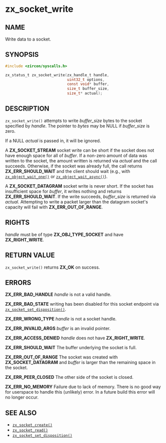 # zx_socket_write

## NAME

<!-- Contents of this heading updated by update-docs-from-fidl, do not edit. -->

Write data to a socket.

## SYNOPSIS

<!-- Contents of this heading updated by update-docs-from-fidl, do not edit. -->

```c
#include <zircon/syscalls.h>

zx_status_t zx_socket_write(zx_handle_t handle,
                            uint32_t options,
                            const void* buffer,
                            size_t buffer_size,
                            size_t* actual);
```

## DESCRIPTION

`zx_socket_write()` attempts to write *buffer_size* bytes to the socket
specified by *handle*. The pointer to *bytes* may be NULL if *buffer_size* is
zero.

If a NULL *actual* is passed in, it will be ignored.

A **ZX_SOCKET_STREAM** socket write can be short if the socket does not have
enough space for all of *buffer*. If a non-zero amount of data was written to
the socket, the amount written is returned via *actual* and the call succeeds.
Otherwise, if the socket was already full, the call returns
**ZX_ERR_SHOULD_WAIT** and the client should wait (e.g., with
[`zx_object_wait_one()`] or [`zx_object_wait_async()`]).


A **ZX_SOCKET_DATAGRAM** socket write is never short. If the socket has
insufficient space for *buffer*, it writes nothing and returns
**ZX_ERR_SHOULD_WAIT**. If the write succeeds, *buffer_size* is returned via
*actual*. Attempting to write a packet larger than the datagram socket's
capacity will fail with **ZX_ERR_OUT_OF_RANGE**.

## RIGHTS

<!-- Contents of this heading updated by update-docs-from-fidl, do not edit. -->

*handle* must be of type **ZX_OBJ_TYPE_SOCKET** and have **ZX_RIGHT_WRITE**.

## RETURN VALUE

`zx_socket_write()` returns **ZX_OK** on success.

## ERRORS

**ZX_ERR_BAD_HANDLE**  *handle* is not a valid handle.

**ZX_ERR_BAD_STATE**  writing has been disabled for this socket endpoint via
[`zx_socket_set_disposition()`].

**ZX_ERR_WRONG_TYPE**  *handle* is not a socket handle.

**ZX_ERR_INVALID_ARGS**  *buffer* is an invalid pointer.

**ZX_ERR_ACCESS_DENIED**  *handle* does not have **ZX_RIGHT_WRITE**.

**ZX_ERR_SHOULD_WAIT**  The buffer underlying the socket is full.

**ZX_ERR_OUT_OF_RANGE**  The socket was created with **ZX_SOCKET_DATAGRAM** and
*buffer* is larger than the remaining space in the socket.

**ZX_ERR_PEER_CLOSED**  The other side of the socket is closed.

**ZX_ERR_NO_MEMORY**  Failure due to lack of memory.
There is no good way for userspace to handle this (unlikely) error.
In a future build this error will no longer occur.

## SEE ALSO

 - [`zx_socket_create()`]
 - [`zx_socket_read()`]
 - [`zx_socket_set_disposition()`]

<!-- References updated by update-docs-from-fidl, do not edit. -->

[`zx_object_wait_async()`]: object_wait_async.md
[`zx_object_wait_one()`]: object_wait_one.md
[`zx_socket_create()`]: socket_create.md
[`zx_socket_read()`]: socket_read.md
[`zx_socket_set_disposition()`]: socket_set_disposition.md
